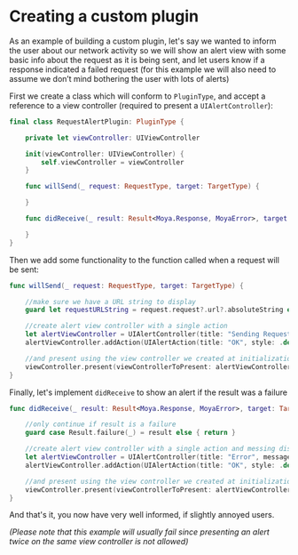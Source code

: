 # Creating a custom plugin

As an example of building a custom plugin, let's say we wanted to inform the user about our network activity so we will show an alert view with some basic info about the request as it is being sent, and let users know if a response indicated a failed request (for this example we will also need to assume we don’t mind bothering the user with lots of alerts)

First we create a class which will conform to `PluginType`, and accept a reference to a view controller (required to present a `UIAlertController`):

```swift
final class RequestAlertPlugin: PluginType {

    private let viewController: UIViewController

    init(viewController: UIViewController) {
        self.viewController = viewController
    }

    func willSend(_ request: RequestType, target: TargetType) {

    }

    func didReceive(_ result: Result<Moya.Response, MoyaError>, target: TargetType) {

    }
}
```

Then we add some functionality to the function called when a request will be sent:

```swift
func willSend(_ request: RequestType, target: TargetType) {

    //make sure we have a URL string to display
    guard let requestURLString = request.request?.url?.absoluteString else { return }

    //create alert view controller with a single action
    let alertViewController = UIAlertController(title: "Sending Request", message: requestURLString, preferredStyle: .alert)
    alertViewController.addAction(UIAlertAction(title: "OK", style: .default, handler: nil))

    //and present using the view controller we created at initialization
    viewController.present(viewControllerToPresent: alertViewController, animated: true)
}
```

Finally, let's implement `didReceive` to show an alert if the result was a failure

```swift
func didReceive(_ result: Result<Moya.Response, MoyaError>, target: TargetType) {

    //only continue if result is a failure
    guard case Result.failure(_) = result else { return }

    //create alert view controller with a single action and messing displaying status code
    let alertViewController = UIAlertController(title: "Error", message: "Request failed with status code: \(error.response?.statusCode ?? 0)", preferredStyle: .alert)
    alertViewController.addAction(UIAlertAction(title: "OK", style: .default, handler: nil))

    //and present using the view controller we created at initialization
    viewController.present(viewControllerToPresent: alertViewController, animated: true)
}
```

And that's it, you now have very well informed, if slightly annoyed users.

_(Please note that this example will usually fail since presenting an alert twice on the same view controller is not allowed)_
